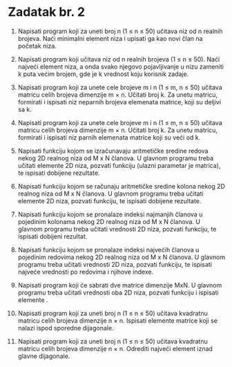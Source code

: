 # Zadatak br. 2

1.	Napisati program koji za uneti broj n (1 ≤ n ≤ 50) učitava niz od n realnih brojeva. Naći minimalni element niza i upisati ga kao novi član na početak niza.

2.  Napisati program koji učitava niz od n realnih brojeva (1 ≤ n ≤ 50). Naći najveći element niza, a onda svako njegovo pojavljivanje u nizu zameniti k puta većim brojem, gde je k vrednost koju korisnik zadaje.

3.	Napisati program koji za unete cele brojeve m i n (1 ≤ m, n ≤ 50) učitava matricu celih brojeva dimenzije m × n. Učitati broj k. Za unetu matricu, formirati i ispisati niz neparnih brojeva elemenata matrice, koji su deljivi sa k.

4.	Napisati program koji za unete cele brojeve m i n (1 ≤ m, n ≤ 50) učitava matricu celih brojeva dimenzije m × n. Učitati broj k. Za unetu matricu, formirati i ispisati niz parnih elemenata matrice koji su veći od k.

5.	Napisati funkciju kojom se izračunavaju aritmetičke sredine redova nekog 2D realnog niza od M x N članova. U glavnom programu treba učitati elemente 2D niza, pozvati funkciju (ulazni parametar je matrica), te ispisati dobijene rezultate.

6.	Napisati funkciju kojom se računaju aritmetičke sredine kolona nekog 2D realnog niza od M x N članova. U glavnom programu treba učitati elemente 2D niza, pozvati funkciju, te ispisati dobijene rezultate.

7.	Napisati funkciju kojom se pronalaze indeksi najmanjih članova u pojedinim kolonama nekog 2D realnog niza od M x N članova. U glavnom programu treba učitati vrednosti 2D niza, pozvati funkciju, te ispisati dobijeni rezultat.

8.	Napisati funkciju kojom se pronalaze indeksi najvećih članova u pojedinim redovima nekog 2D realnog niza od M x N članova. U glavnom programu treba učitati vrednosti 2D niza, pozvati funkciju, te ispisati najveće vrednosti po redovima i njihove indexe.

9.	Napisati program koji će sabrati dve matrice dimenzije MxN. U glavnom programu treba učitati vrednosti oba 2D niza, pozvati funkciju i ispisati elemente .

10.	Napisati program koji za uneti broj n (1 ≤ n ≤ 50) učitava kvadratnu matricu celih brojeva dimenzije n × n. Ispisati elemente matrice koji se nalazi ispod sporedne dijagonale.

11.	Napisati program koji za uneti broj n (1 ≤ n ≤ 50) učitava kvadratnu matricu celih brojeva dimenzije n × n. Odrediti najveći element iznad glavne dijagonale.
